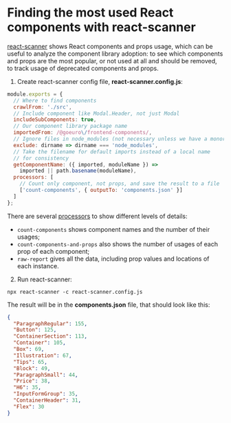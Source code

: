 <!-- 2020-08-12 react, javascript, design systems -->

# Finding the most used React components with react-scanner

[react-scanner](https://github.com/moroshko/react-scanner) shows React components and props usage, which can be useful to analyze the component library adoption: to see which components and props are the most popular, or not used at all and should be removed, to track usage of deprecated components and props.

1. Create react-scanner config file, **react-scanner.config.js**:

```js
module.exports = {
  // Where to find components
  crawlFrom: './src',
  // Include component like Modal.Header, not just Modal
  includeSubComponents: true,
  // Our component library package name
  importedFrom: /@goeuro\/frontend-components/,
  // Ignore files in node_modules (not necessary unless we have a monorepo)
  exclude: dirname => dirname === 'node_modules',
  // Take the filename for default imports instead of a local name
  // for consistency
  getComponentName: ({ imported, moduleName }) =>
    imported || path.basename(moduleName),
  processors: [
    // Count only component, not props, and save the result to a file
    ['count-components', { outputTo: 'components.json' }]
  ]
};
```

There are several [processors](https://github.com/moroshko/react-scanner#processors) to show different levels of details:

- `count-components` shows component names and the number of their usages;
- `count-components-and-props` also shows the number of usages of each prop of each component;
- `raw-report` gives all the data, including prop values and locations of each instance.

2. Run react-scanner:

```
npx react-scanner -c react-scanner.config.js
```

The result will be in the **components.json** file, that should look like this:

```json
{
  "ParagraphRegular": 155,
  "Button": 125,
  "ContainerSection": 113,
  "Container": 105,
  "Box": 69,
  "Illustration": 67,
  "Tips": 65,
  "Block": 49,
  "ParagraphSmall": 44,
  "Price": 38,
  "H6": 35,
  "InputFormGroup": 35,
  "ContainerHeader": 31,
  "Flex": 30
}
```
